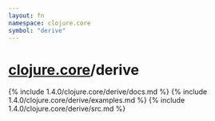```yaml
---
layout: fn
namespace: clojure.core
symbol: "derive"
---
```


# [clojure.core](../)/derive

{% include 1.4.0/clojure.core/derive/docs.md %}
{% include 1.4.0/clojure.core/derive/examples.md %}
{% include 1.4.0/clojure.core/derive/src.md %}

